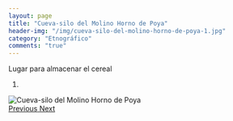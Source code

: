 ```yaml
---
layout: page
title: "Cueva-silo del Molino Horno de Poya"
header-img: "/img/cueva-silo-del-molino-horno-de-poya-1.jpg"
category: "Etnográfico"
comments: "true"
---
```



Lugar para almacenar el cereal



<div id="myCarousel" class="carousel slide" data-ride="carousel">
  <!-- Indicators -->
  <ol class="carousel-indicators">
    <li data-target="#myCarousel" data-slide-to="0" class="active"></li>
  </ol>
  <!-- Wrapper for slides -->
  <div class="carousel-inner" role="listbox">
    <div class="item active">
      <img src="{{ site.github.url }}/img/cueva-silo-del-molino-horno-de-poya-1.jpg" alt="Cueva-silo del Molino Horno de Poya">
    </div>
  <!-- Left and right controls -->
  <a class="left carousel-control" href="#myCarousel" role="button" data-slide="prev">
    <span class="glyphicon glyphicon-chevron-left" aria-hidden="true"></span>
    <span class="sr-only">Previous</span>
  </a>
  <a class="right carousel-control" href="#myCarousel" role="button" data-slide="next">
    <span class="glyphicon glyphicon-chevron-right" aria-hidden="true"></span>
    <span class="sr-only">Next</span>
  </a>
</div>


